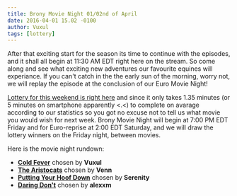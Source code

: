 ```yaml
---
title: Brony Movie Night 01/02nd of April
date: 2016-04-01 15.02 -0100
author: Vuxul
tags: [lottery]
---
```


After that exciting start for the season its time to continue with the episodes, and it shall all begin at 11:30 AM EDT right here on the stream. So come along and see what exciting new adventures our favourite equines will experiance. If you can't catch in the the early sun of the morning, worry not, we will replay the episode at the conclusion of our Euro Movie Night!


[Lottery for this weekend is right here][lotto] and since it only takes 1.35 minutes (or 5 minutes on smartphone apparently <.<) to complete on avarage according to our statistics so you got no excuse not to tell us what movie you would wish for next week. Brony Movie Night will begin at 7:00 PM EDT Friday and for Euro-reprise at 2:00 EDT Saturday, and we will draw the lottery winners on the Friday night, between movies.


Here is the movie night rundown:

 - **[Cold Fever][m1]** chosen by **Vuxul**
 - **[The Aristocats][m2]** chosen by **Venn**
 - **[Putting Your Hoof Down][p1]** chosen by **Serenity**
 - **[Daring Don't][p1]** chosen by **alexxm**

[m1]: http://www.imdb.com/title/tt0109028/
[m2]: http://www.imdb.com/title/tt0065421/
[p1]: http://mlp.wikia.com/wiki/Putting_Your_Hoof_Down
[p2]: http://mlp.wikia.com/wiki/Daring_Don't
[lotto]: https://bronystate.typeform.com/to/TzmyBG
